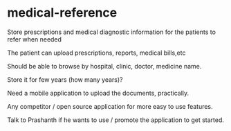 # medical-reference
Store prescriptions and medical diagnostic information for the patients to refer when needed

The patient can upload prescriptions, reports, medical bills,etc

Should be able to browse by hospital, clinic, doctor, medicine name.

Store it for few years (how many years)?

Need a mobile application to upload the documents, practically.

Any competitor / open source application for more easy to use features.

Talk to Prashanth if he wants to use / promote the application to get started.

